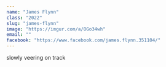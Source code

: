 ```yaml
---
name: "James Flynn"
class: "2022"
slug: "james-flynn"
image: "https://imgur.com/a/OGo34wh"
email: ""
facebook: "https://www.facebook.com/james.flynn.351104/"
---
```

slowly veering on track